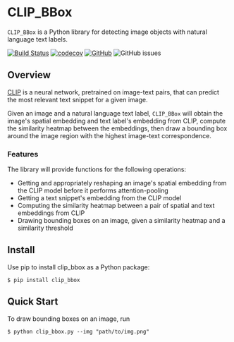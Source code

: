 
# CLIP_BBox

`CLIP_BBox` is a Python library for detecting image objects with natural language text labels. 

[![Build Status](https://github.com/graceduansu/clip_bbox/workflows/Build%20Status/badge.svg?branch=main)](https://github.com/graceduansu/clip_bbox/actions?query=workflow%3A%22Build+Status%22)
[![codecov](https://codecov.io/gh/graceduansu/clip_bbox/branch/main/graph/badge.svg)](https://codecov.io/gh/graceduansu/clip_bbox)
[![GitHub](https://img.shields.io/github/license/graceduansu/clip_bbox)](./LICENSE)
![GitHub issues](https://img.shields.io/github/issues/graceduansu/clip_bbox)

## Overview

[CLIP](https://github.com/openai/CLIP) is a neural network, pretrained on image-text pairs, that can predict the most relevant text snippet for a given image. 

Given an image and a natural language text label, `CLIP_BBox` will obtain the image's spatial embedding and text label's embedding from CLIP, compute the similarity heatmap between the embeddings, then draw a bounding box around the image region with the highest image-text correspondence. 

### Features

The library will provide functions for the following operations:
* Getting and appropriately reshaping an image's spatial embedding from the CLIP model before it performs attention-pooling
* Getting a text snippet's embedding from the CLIP model
* Computing the similarity heatmap between a pair of spatial and text embeddings from CLIP
* Drawing bounding boxes on an image, given a similarity heatmap and a similarity threshold

## Install

Use pip to install clip_bbox as a Python package:

    $ pip install clip_bbox

## Quick Start

To draw bounding boxes on an image, run

    $ python clip_bbox.py --img "path/to/img.png" 

